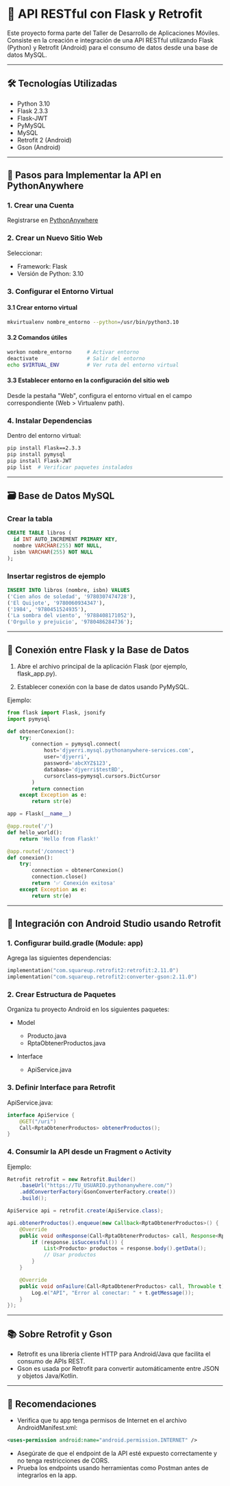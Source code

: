 
# 📱 API RESTful con Flask y Retrofit

Este proyecto forma parte del Taller de Desarrollo de Aplicaciones Móviles. Consiste en la creación e integración de una API RESTful utilizando Flask (Python) y Retrofit (Android) para el consumo de datos desde una base de datos MySQL.

---

## 🛠️ Tecnologías Utilizadas

- Python 3.10
- Flask 2.3.3
- Flask-JWT
- PyMySQL
- MySQL
- Retrofit 2 (Android)
- Gson (Android)

---

## 🚀 Pasos para Implementar la API en PythonAnywhere

### 1. Crear una Cuenta

Registrarse en [PythonAnywhere](https://www.pythonanywhere.com/)

### 2. Crear un Nuevo Sitio Web

Seleccionar:

- Framework: Flask  
- Versión de Python: 3.10

### 3. Configurar el Entorno Virtual

#### 3.1 Crear entorno virtual

```bash
mkvirtualenv nombre_entorno --python=/usr/bin/python3.10
```

#### 3.2 Comandos útiles

```bash
workon nombre_entorno     # Activar entorno
deactivate                # Salir del entorno
echo $VIRTUAL_ENV         # Ver ruta del entorno virtual
```

#### 3.3 Establecer entorno en la configuración del sitio web

Desde la pestaña "Web", configura el entorno virtual en el campo correspondiente (Web > Virtualenv path).

### 4. Instalar Dependencias

Dentro del entorno virtual:

```bash
pip install Flask==2.3.3
pip install pymysql
pip install Flask-JWT
pip list  # Verificar paquetes instalados
```

---

## 🗃️ Base de Datos MySQL

### Crear la tabla

```sql
CREATE TABLE libros (
  id INT AUTO_INCREMENT PRIMARY KEY,
  nombre VARCHAR(255) NOT NULL,
  isbn VARCHAR(255) NOT NULL
);
```

### Insertar registros de ejemplo

```sql
INSERT INTO libros (nombre, isbn) VALUES
('Cien años de soledad', '9780307474728'),
('El Quijote', '9780060934347'),
('1984', '9780451524935'),
('La sombra del viento', '9788408171052'),
('Orgullo y prejuicio', '9780486284736');
```

---

## 🔌 Conexión entre Flask y la Base de Datos

1. Abre el archivo principal de la aplicación Flask (por ejemplo, flask_app.py).

2. Establecer conexión con la base de datos usando PyMySQL.

Ejemplo:

```python
from flask import Flask, jsonify
import pymysql

def obtenerConexion():
    try:
        connection = pymysql.connect(
            host='djyerri.mysql.pythonanywhere-services.com',
            user='djyerri',
            password='abcXYZ$123',
            database='djyerri$testBD',
            cursorclass=pymysql.cursors.DictCursor
        )
        return connection
    except Exception as e:
        return str(e)

app = Flask(__name__)

@app.route('/')
def hello_world():
    return 'Hello from Flask!'

@app.route('/connect')
def conexion():
    try:
        connection = obtenerConexion()
        connection.close()
        return '✅ Conexión exitosa'
    except Exception as e:
        return str(e)
```

---

## 🤖 Integración con Android Studio usando Retrofit

### 1. Configurar build.gradle (Module: app)

Agrega las siguientes dependencias:

```kotlin
implementation("com.squareup.retrofit2:retrofit:2.11.0")
implementation("com.squareup.retrofit2:converter-gson:2.11.0")
```

### 2. Crear Estructura de Paquetes

Organiza tu proyecto Android en los siguientes paquetes:

- Model  
  - Producto.java  
  - RptaObtenerProductos.java  

- Interface  
  - ApiService.java  

### 3. Definir Interface para Retrofit

ApiService.java:

```java
interface ApiService {
    @GET("/uri")
    Call<RptaObtenerProductos> obtenerProductos();
}
```

### 4. Consumir la API desde un Fragment o Activity

Ejemplo:

```java
Retrofit retrofit = new Retrofit.Builder()
    .baseUrl("https://TU_USUARIO.pythonanywhere.com/")
    .addConverterFactory(GsonConverterFactory.create())
    .build();

ApiService api = retrofit.create(ApiService.class);

api.obtenerProductos().enqueue(new Callback<RptaObtenerProductos>() {
    @Override
    public void onResponse(Call<RptaObtenerProductos> call, Response<RptaObtenerProductos> response) {
        if (response.isSuccessful()) {
            List<Producto> productos = response.body().getData();
            // Usar productos
        }
    }

    @Override
    public void onFailure(Call<RptaObtenerProductos> call, Throwable t) {
        Log.e("API", "Error al conectar: " + t.getMessage());
    }
});
```

---

## 📚 Sobre Retrofit y Gson

- Retrofit es una librería cliente HTTP para Android/Java que facilita el consumo de APIs REST.
- Gson es usada por Retrofit para convertir automáticamente entre JSON y objetos Java/Kotlin.

---

## 📌 Recomendaciones

- Verifica que tu app tenga permisos de Internet en el archivo AndroidManifest.xml:

```xml
<uses-permission android:name="android.permission.INTERNET" />
```

- Asegúrate de que el endpoint de la API esté expuesto correctamente y no tenga restricciones de CORS.
- Prueba los endpoints usando herramientas como Postman antes de integrarlos en la app.
